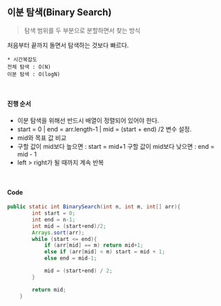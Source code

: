 ## 이분 탐색(Binary Search)

> 탐색 범위를 두 부분으로 분할하면서 찾는 방식

처음부터 끝까지 돌면서 탐색하는 것보다 빠르다.

```
* 시간복잡도
전체 탐색 : O(N)
이분 탐색 : O(logN)
```

<br>

#### 진행 순서

- 이분 탐색을 위해선 반드시 배열이 정렬되어 있어야 한다.
- start = 0 | end = arr.length-1 | mid = (start + end) /2 변수 설정.
- mid와 목표 값 비교
- 구할 값이 mid보다 높으면 : start = mid+1
  구할 값이 mid보다 낮으면 : end = mid - 1
- left > right가 될 때까지 계속 반복

<br>

#### Code

```java
public static int BinarySearch(int n, int m, int[] arr){
        int start = 0;
        int end = n-1;
        int mid = (start+end)/2;
        Arrays.sort(arr);
        while (start <= end){
            if (arr[mid] == m) return mid+1;
            else if (arr[mid] < m) start = mid + 1;
            else end = mid-1;

            mid = (start+end) / 2;
        }

        return mid;
    }
```

